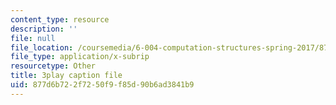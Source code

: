 ```yaml
---
content_type: resource
description: ''
file: null
file_location: /coursemedia/6-004-computation-structures-spring-2017/877d6b722f7250f9f85d90b6ad3841b9_Sj18t7hdbt8.srt
file_type: application/x-subrip
resourcetype: Other
title: 3play caption file
uid: 877d6b72-2f72-50f9-f85d-90b6ad3841b9
---
```

